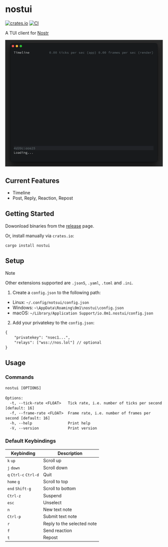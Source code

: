 # nostui

[![crates.io](https://img.shields.io/crates/v/nostui.svg)](https://crates.io/crates/nostui)
[![CI](https://github.com/akiomik/nostui/workflows/CI/badge.svg)](https://github.com/akiomik/nostui/actions)

A TUI client for [Nostr](https://nostr.com)

![screenshot](screenshot.gif)

## Current Features

- Timeline
- Post, Reply, Reaction, Repost

## Getting Started

Dowonload binaries from the [release](https://github.com/akiomik/nostui/releases/latest) page.

Or, install manually via `crates.io`:

```shell
cargo install nostui
```

## Setup

> [!NOTE]
> Other extensions supported are `.json5`, `.yaml`, `.toml` and `.ini`.

1. Create a `config.json` to the following path:

- Linux: `~/.config/notsui/config.json`
- Windows: `~\AppData\Roaming\0m1\nostui\config.json`
- macOS: `~/Library/Application Support/io.0m1.nostui/config.json`

2. Add your privatekey to the `config.json`:

```json5
{
    "privatekey": "nsec1...",
    "relays": ["wss://nos.lol"] // optional
}
```

## Usage

### Commands

```shell
nostui [OPTIONS]

Options:
  -t, --tick-rate <FLOAT>   Tick rate, i.e. number of ticks per second [default: 16]
  -f, --frame-rate <FLOAT>  Frame rate, i.e. number of frames per second [default: 16]
  -h, --help                Print help
  -V, --version             Print version
```

### Default Keybindings

| Keybinding            | Description                |
| --------------------- | -------------------------- |
| `k` `up`              | Scroll up                  |
| `j` `down`            | Scroll down                |
| `q` `Ctrl-c` `Ctrl-d` | Quit                       |
| `home` `g`            | Scroll to top              |
| `end` `Shift-g`       | Scroll to bottom           |
| `Ctrl-z`              | Suspend                    |
| `esc`                 | Unselect                   |
| `n`                   | New text note              |
| `Ctrl-p`              | Submit text note           |
| `r`                   | Reply to the selected note |
| `f`                   | Send reaction              |
| `t`                   | Repost                     |
